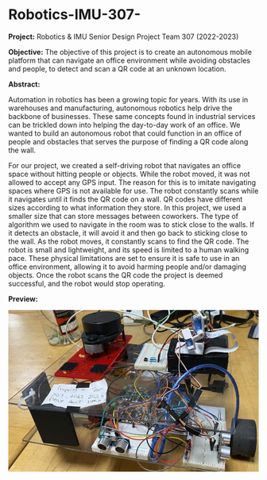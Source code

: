 # Robotics-IMU-307-
**Project:** Robotics &amp; IMU Senior Design Project Team 307 (2022-2023)

**Objective:**
The objective of this project is to create an autonomous mobile platform that can navigate an office environment while avoiding obstacles and people, to detect and scan a QR code at an unknown location.

**Abstract:**

Automation in robotics has been a growing topic for years. With its use in warehouses and manufacturing, autonomous robotics help drive the backbone of businesses. These same concepts found in industrial services can be trickled down into helping the day-to-day work of an office. We wanted to build an autonomous robot that could function in an office of people and obstacles that serves the purpose of finding a QR code along the wall. 

For our project, we created a self-driving robot that navigates an office space without hitting people or objects. While the robot moved, it was not allowed to accept any GPS input. The reason for this is to imitate navigating spaces where GPS is not available for use. The robot constantly scans while it navigates until it finds the QR code on a wall. QR codes have different sizes according to what information they store. In this project, we used a smaller size that can store messages between coworkers. The type of algorithm we used to navigate in the room was to stick close to the walls. If it detects an obstacle, it will avoid it and then go back to sticking close to the wall. As the robot moves, it constantly scans to find the QR code. The robot is small and lightweight, and its speed is limited to a human walking pace. These physical limitations are set to ensure it is safe to use in an office environment, allowing it to avoid harming people and/or damaging objects. Once the robot scans the QR code the project is deemed successful, and the robot would stop operating.

**Preview:**

![Alt text](robot1.jpg?raw=true "Title")
